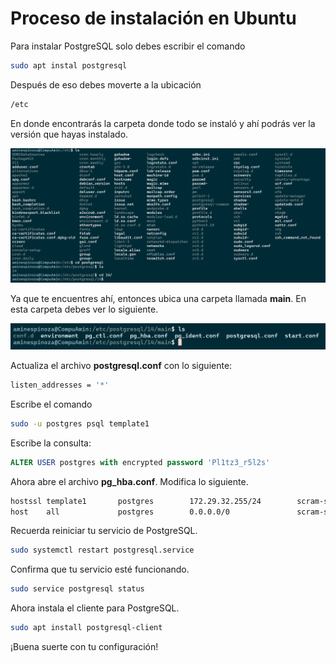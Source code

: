 # Proceso de instalación en Ubuntu

Para instalar PostgreSQL solo debes escribir el comando

```bash
sudo apt instal postgresql
```

Después de eso debes moverte a la ubicación

```bash
/etc
```

En donde encontrarás la carpeta donde todo se instaló y ahí podrás ver la versión que hayas instalado.

![Instalación de PostgreSQL](./assets/Instalacion01.png)

Ya que te encuentres ahí, entonces ubica una carpeta llamada **main**. En esta carpeta debes ver lo siguiente.

![Instalación de PostgreSQL](./assets/Instalacion02.png)

Actualiza el archivo **postgresql.conf** con lo siguiente:

```bash
listen_addresses = '*'
```

Escribe el comando 

```bash
sudo -u postgres psql template1
```

Escribe la consulta:

```sql
ALTER USER postgres with encrypted password 'Pl1tz3_r5l2s'
```

Ahora abre el archivo **pg_hba.conf**. Modifica lo siguiente.

```bash
hostssl template1       postgres        172.29.32.255/24        scram-sha-256
host    all             postgres        0.0.0.0/0               scram-sha-256
```

Recuerda reiniciar tu servicio de PostgreSQL.

```bash
sudo systemctl restart postgresql.service
```

Confirma que tu servicio esté funcionando.

```bash
sudo service postgresql status
```

Ahora instala el cliente para PostgreSQL.

```bash
sudo apt install postgresql-client
```

¡Buena suerte con tu configuración!